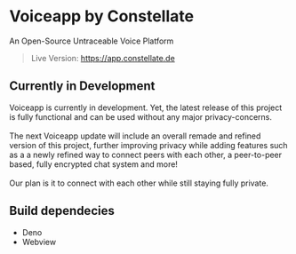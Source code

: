 # Voiceapp by Constellate
 An Open-Source Untraceable Voice Platform
>Live Version:
>https://app.constellate.de

## Currently in Development
Voiceapp is currently in development. Yet, the latest release of this project is fully functional and can be used without any major privacy-concerns.<br><br>
The next Voiceapp update will include an overall remade and refined version of this project, further improving privacy while adding features such as a a newly refined way to connect peers with each other, a peer-to-peer based, fully encrypted chat system and more!
<br><br>
Our plan is it to connect with each other while still staying fully private.

## Build dependecies
- Deno
- Webview
